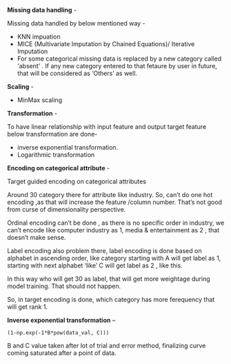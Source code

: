 ﻿**Missing data handling** - 

 Missing data handled by below mentioned way - 

* KNN impuation
* MICE (Multivariate Imputation by Chained Equations)/ Iterative Imputation 
* For some categorical missing data is replaced by a new category called ‘absent’ . 
  If any new category entered to that fetaure by user in future, that will be considered as ‘Others’ as well.

**Scaling**  - 

* MinMax scaling 

**Transformation** - 

To have linear relationship with input feature and output target feature below transformation are done- 
 
* inverse exponential transformation. 
* Logarithmic transformation  

**Encoding on categorical attribute** - 

Target guided encoding on categorical attributes 


Around 30 category there for attribute like industry. 
So, can’t do one hot encoding ,as that will increase the feature /column number. That’s not good from curse of dimensionality perspective.

Ordinal encoding can’t be done , as there is no specific order in industry, we can’t encode like computer industry as 1, media & entertainment as 2 , that doesn’t make sense. 

Label encoding also problem there, label encoding is done based on alphabet in ascending order, like category starting with A will get label as 1, starting with next alphabet ‘like’ C will get label as 2 , like this. 

In this way who will get 30 as label, that will get more weightage during model training. That should not happen. 

So, in target encoding is done, which category has more ferequency that will get rank 1.

**Inverse exponential transformation** – 

    (1-np.exp(-1*B*pow(data_val, C)))

B and C value taken after lot of trial and error method, finalizing curve coming saturated after a point of data.  



